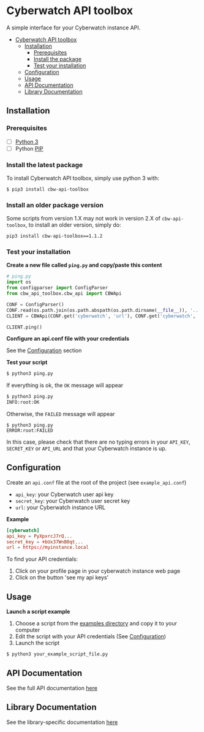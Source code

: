 # Cyberwatch API toolbox

A simple interface for your Cyberwatch instance API.

<!-- START doctoc generated TOC please keep comment here to allow auto update -->
<!-- DON'T EDIT THIS SECTION, INSTEAD RE-RUN doctoc TO UPDATE -->


- [Cyberwatch API toolbox](#cyberwatch-api-toolbox)
  - [Installation](#installation)
    - [Prerequisites](#prerequisites)
    - [Install the package](#install-the-package)
    - [Test your installation](#test-your-installation)
  - [Configuration](#configuration)
  - [Usage](#usage)
  - [API Documentation](#api-documentation)
  - [Library Documentation](#library-documentation)

<!-- END doctoc generated TOC please keep comment here to allow auto update -->

## Installation

### Prerequisites
- [ ] [Python 3](https://www.python.org/)
- [ ] Python [PIP](https://pypi.org/project/pip/)

### Install the latest package

To install Cyberwatch API toolbox, simply use python 3 with:

```bash
$ pip3 install cbw-api-toolbox
```

### Install an older package version

Some scripts from version 1.X may not work in version 2.X of `cbw-api-toolbox`, to install an older version, simply do:

```bash
pip3 install cbw-api-toolbox==1.1.2
```

### Test your installation

**Create a new file called `ping.py` and copy/paste this content**

```python
# ping.py
import os
from configparser import ConfigParser
from cbw_api_toolbox.cbw_api import CBWApi

CONF = ConfigParser()
CONF.read(os.path.join(os.path.abspath(os.path.dirname(__file__)), '..', 'api.conf'))
CLIENT = CBWApi(CONF.get('cyberwatch', 'url'), CONF.get('cyberwatch', 'api_key'), CONF.get('cyberwatch', 'secret_key'))

CLIENT.ping()
```

**Configure an api.conf file with your credentials**

See the [Configuration](#configuration) section

**Test your script**

```bash
$ python3 ping.py
```

If everything is ok, the `OK` message will appear

```bash
$ python3 ping.py
INFO:root:OK
```

Otherwise, the `FAILED` message will appear

```
$ python3 ping.py
ERROR:root:FAILED
```

In this case, please check that there are no typing errors in your `API_KEY`, `SECRET_KEY` or `API_URL` and that your Cyberwatch instance is up.

## Configuration

Create an `api.conf` file at the root of the project (see `example_api.conf`)

- `api_key`: your Cyberwatch user api key
- `secret_key`: your Cyberwatch user secret key
- `url`: your Cyberwatch instance URL

**Example**

```conf
[cyberwatch]
api_key = PyXpxrcJ7rQ...
secret_key = +bUx37WnB0qt...
url = https://myinstance.local
```

To find your API credentials:
  1. Click on your profile page in your cyberwatch instance web page
  2. Click on the button 'see my api keys'

## Usage

**Launch a script example**

1. Choose a script from the [examples directory](examples) and copy it to your computer
2. Edit the script with your API credentials (See [Configuration](#configuration))
3. Launch the script

```bash
$ python3 your_example_script_file.py
```

## API Documentation

See the full API documentation [here](https://docs.cyberwatch.fr/)

## Library Documentation

See the library-specific documentation [here](./documentation.md)
